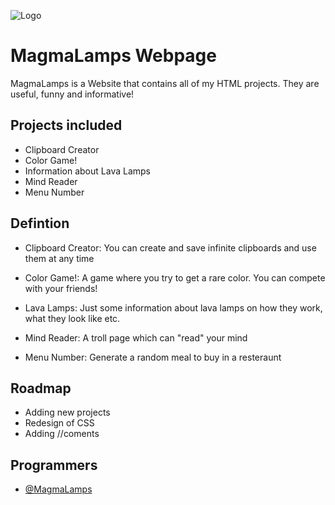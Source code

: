 
![Logo](https://magmalamps.github.io/images/Magmalamps.png)


# MagmaLamps Webpage

MagmaLamps is a Website that contains all of my HTML projects. They are useful, funny and informative!


## Projects included

- Clipboard Creator
- Color Game!
- Information about Lava Lamps
- Mind Reader
- Menu Number


## Defintion

- Clipboard Creator: You can create and save infinite clipboards and use them at any time

- Color Game!: A game where you try to get a rare color. You can compete with your friends!

- Lava Lamps: Just some information about lava lamps on how they work, what they look like etc.

- Mind Reader: A troll page which can "read" your mind

- Menu Number: Generate a random meal to buy in a resteraunt


## Roadmap

- Adding new projects
- Redesign of CSS
- Adding //coments




## Programmers

- [@MagmaLamps](https://github.com/magmalamps)


